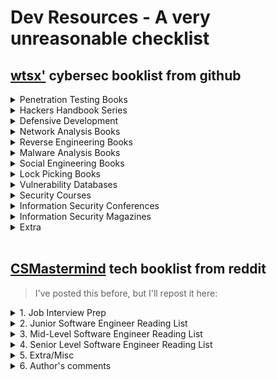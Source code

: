 # Dev Resources - A very unreasonable checklist

## [wtsx'](https://github.com/wtsxDev/Penetration-Testing/blob/master/README.md#books) cybersec booklist from github


<details><summary>Penetration Testing Books</summary>

* [The Art of Exploitation by Jon Erickson, 2008](http://amzn.to/2iqhK9S)
* [Metasploit: The Penetration Tester's Guide by David Kennedy et al., 2011](http://amzn.to/2jl5pUd)
* [Penetration Testing: A Hands-On Introduction to Hacking by Georgia Weidman, 2014](http://amzn.to/2jMfK8i)
* [Rtfm: Red Team Field Manual by Ben Clark, 2014](http://amzn.to/2iz9K4Y)
* [The Hacker Playbook 2: Practical Guide To Penetration Testing](http://amzn.to/2jMdNbU)
* [The Basics of Hacking and Penetration Testing by Patrick Engebretson, 2013](http://amzn.to/2jMgMkj)
* [Professional Penetration Testing by Thomas Wilhelm, 2013](http://amzn.to/2jMq9AI)
* [Advanced Penetration Testing for Highly-Secured Environments by Lee Allen, 2012](http://amzn.to/2jl6GKU)
* [Violent Python by TJ O'Connor, 2012](http://amzn.to/2jMbTYy)
* [Fuzzing: Brute Force Vulnerability Discovery by Michael Sutton et al., 2007](http://amzn.to/2izbgDS)
* [Black Hat Python: Python Programming for Hackers and Pentesters by Justin Seitz, 2014](http://amzn.to/2jl5FCk)
* [Penetration Testing: Procedures & Methodologies by EC-Council, 2010](http://amzn.to/2izaBmc)
* [Unauthorised Access: Physical Penetration Testing For IT Security Teams by Wil Allsopp, 2010](http://amzn.to/2izcwqI)
* [Advanced Persistent Threat Hacking: The Art and Science of Hacking Any Organization by Tyler Wrightson, 2014](http://amzn.to/2iqoyEj)
* [Bug Hunter's Diary by Tobias Klein, 2011](http://amzn.to/2jkYHO2)

</details>

<details><summary>Hackers Handbook Series</summary>

* [The Database Hacker's Handbook, David Litchfield et al., 2005](http://amzn.to/2jlcqEB)
* [The Shellcoders Handbook by Chris Anley et al., 2007](http://amzn.to/2iudxwQ)
* [The Mac Hacker's Handbook by Charlie Miller & Dino Dai Zovi, 2009](http://amzn.to/2jSUpxO)
* [The Web Application Hackers Handbook by D. Stuttard, M. Pinto, 2011](http://amzn.to/2jl0rGQ)
* [iOS Hackers Handbook by Charlie Miller et al., 2012](http://amzn.to/2jMpWO4)
* [Android Hackers Handbook by Joshua J. Drake et al., 2014](http://amzn.to/2jmN5tg)
* [The Browser Hackers Handbook by Wade Alcorn et al., 2014](http://amzn.to/2jl9asy)
* [The Mobile Application Hackers Handbook by Dominic Chell et al., 2015](http://amzn.to/2jMmtz1)
* [Car Hacker's Handbook by Craig Smith, 2016](http://amzn.to/2jldxnL)
</details>

<details><summary>Defensive Development</summary>

* [Holistic Info-Sec for Web Developers (Fascicle 0)](http://amzn.to/2jmRqwB)
* [Holistic Info-Sec for Web Developers (Fascicle 1)](https://leanpub.com/holistic-infosec-for-web-developers-fascicle1-vps-network-cloud-webapplications)
</details>

<details><summary>Network Analysis Books</summary>

* [Nmap Network Scanning by Gordon Fyodor Lyon, 2009](http://amzn.to/2izkmAN)
* [Practical Packet Analysis by Chris Sanders, 2011](http://amzn.to/2jn091H)
* [Wireshark Network Analysis by by Laura Chappell & Gerald Combs, 2012](http://amzn.to/2jn4DFU)
* [Network Forensics: Tracking Hackers through Cyberspace by Sherri Davidoff & Jonathan Ham, 2012](http://amzn.to/2izaCXe)
</details>

<details><summary>Reverse Engineering Books</summary>

* [Reverse Engineering for Beginners by Dennis Yurichev](http://beginners.re/)
* [Hacking the Xbox by Andrew Huang, 2003](http://amzn.to/2iudEbO)
* [The IDA Pro Book by Chris Eagle, 2011](http://amzn.to/2itYfbI)
* [Practical Reverse Engineering by Bruce Dang et al., 2014](http://amzn.to/2jMnAyD)
* [Gray Hat Hacking The Ethical Hacker's Handbook by Daniel Regalado et al., 2015](http://amzn.to/2iua6q7)
</details>

<details><summary>Malware Analysis Books</summary>

* [Practical Malware Analysis by Michael Sikorski & Andrew Honig, 2012](http://amzn.to/2izon8f)
* [The Art of Memory Forensics by Michael Hale Ligh et al., 2014](http://amzn.to/2iuh1j8)
* [Malware Analyst's Cookbook and DVD by Michael Hale Ligh et al., 2010](http://amzn.to/2jnag6W)

</details>

<details><summary>Social Engineering Books</summary>

* [The Art of Deception by Kevin D. Mitnick & William L. Simon, 2002](http://amzn.to/2jMhgXQ)
* [The Art of Intrusion by Kevin D. Mitnick & William L. Simon, 2005](http://amzn.to/2jl287p)
* [Ghost in the Wires by Kevin D. Mitnick & William L. Simon, 2011](http://amzn.to/2izbuuV)
* [No Tech Hacking by Johnny Long & Jack Wiles, 2008](http://amzn.to/2iudb9G)
* [Social Engineering: The Art of Human Hacking by Christopher Hadnagy, 2010](http://amzn.to/2iu62WZ)
* [Unmasking the Social Engineer: The Human Element of Security by Christopher Hadnagy, 2014](http://amzn.to/2izf4W5)
* [Social Engineering in IT Security: Tools, Tactics, and Techniques by Sharon Conheady, 2014](http://amzn.to/2izlww9)
</details>

<details><summary>Lock Picking Books</summary>

* [Practical Lock Picking by Deviant Ollam, 2012](http://amzn.to/2jmQeJy)
* [Keys to the Kingdom by Deviant Ollam, 2012](http://amzn.to/2izcvDg)
* [CIA Lock Picking Field Operative Training Manual](http://amzn.to/2jMrw2c)
* [Lock Picking: Detail Overkill by Solomon](https://www.dropbox.com/s/y39ix9u9qpqffct/Lockpicking%20Detail%20Overkill.pdf?dl=0)
* [Eddie the Wire books](https://www.dropbox.com/sh/k3z4dm4vyyojp3o/AAAIXQuwMmNuCch_StLPUYm-a?dl=0)
</details>

<details><summary>Vulnerability Databases</summary>

* [NVD](https://nvd.nist.gov/) - US National Vulnerability Database
* [CERT](https://www.us-cert.gov/) - US Computer Emergency Readiness Team
* [OSVDB](https://blog.osvdb.org/) - Open Sourced Vulnerability Database
* [Bugtraq](http://www.securityfocus.com/) - Symantec SecurityFocus
* [Exploit-DB](https://www.exploit-db.com/) - Offensive Security Exploit Database
* [Fulldisclosure](http://seclists.org/fulldisclosure/) - Full Disclosure Mailing List
* [MS Bulletin](https://technet.microsoft.com/en-us/security/bulletins) - Microsoft Security Bulletin
* [MS Advisory](https://technet.microsoft.com/en-us/security/advisories) - Microsoft Security Advisories
* [Inj3ct0r](http://www.1337day.com/) - Inj3ct0r Exploit Database
* [Packet Storm](https://packetstormsecurity.com/) - Packet Storm Global Security Resource
* [SecuriTeam](http://www.securiteam.com/) - Securiteam Vulnerability Information
* [CXSecurity](http://cxsecurity.com/) - CSSecurity Bugtraq List
* [Vulnerability Laboratory](http://www.vulnerability-lab.com/) - Vulnerability Research Laboratory
* [ZDI](http://www.zerodayinitiative.com/) - Zero Day Initiative
* [Vulners](https://vulners.com) - Security database of software vulnerabilities
</details>

<details><summary> Security Courses</summary>

* [Offensive Security Training](https://www.offensive-security.com/information-security-training/) - Training from BackTrack/Kali developers
* [SANS Security Training](http://www.sans.org/) - Computer Security Training & Certification
* [Open Security Training](http://opensecuritytraining.info/) - Training material for computer security classes
* [CTF Field Guide](https://trailofbits.github.io/ctf/) - everything you need to win your next CTF competition
* [ARIZONA CYBER WARFARE RANGE](http://azcwr.org/) - 24x7 live fire exercises for beginners through real world operations; capability for upward progression into the real world of cyber warfare.
* [Cybrary](http://cybrary.it) - Free courses in ethical hacking and advanced penetration testing.  Advanced penetration testing courses are based on the book 'Penetration Testing for Highly Secured Enviroments'.
* [Computer Security Student](http://computersecuritystudent.com) - Many free tutorials, great for beginners, $10/mo membership unlocks all content
* [European Union Agency for Network and Information Security](https://www.enisa.europa.eu/topics/trainings-for-cybersecurity-specialists/online-training-material) - ENISA Cyber Security Training material
</details>

<details><summary>Information Security Conferences</summary>

* [DEF CON](https://www.defcon.org/) - An annual hacker convention in Las Vegas
* [Black Hat](http://www.blackhat.com/) - An annual security conference in Las Vegas
* [BSides](http://www.securitybsides.com/) - A framework for organising and holding security conferences
* [CCC](https://events.ccc.de/congress/) - An annual meeting of the international hacker scene in Germany
* [DerbyCon](https://www.derbycon.com/) - An annual hacker conference based in Louisville
* [PhreakNIC](http://phreaknic.info/) - A technology conference held annually in middle Tennessee
* [ShmooCon](http://shmoocon.org/) - An annual US east coast hacker convention
* [CarolinaCon](http://www.carolinacon.org/) - An infosec conference, held annually in North Carolina
* [CHCon](https://chcon.nz) - Christchurch Hacker Con, Only South Island of New Zealand hacker con
* [SummerCon](http://www.summercon.org/) - One of the oldest hacker conventions, held during Summer
* [Hack.lu](https://2016.hack.lu/) - An annual conference held in Luxembourg
* [HITB](https://conference.hitb.org/) - Deep-knowledge security conference held in Malaysia and The Netherlands
* [Troopers](https://www.troopers.de) - Annual international IT Security event with workshops held in Heidelberg, Germany
* [Hack3rCon](http://hack3rcon.org/) - An annual US hacker conference
* [ThotCon](http://thotcon.org/) - An annual US hacker conference held in Chicago
* [LayerOne](http://www.layerone.org/) - An annual US security conference held every spring in Los Angeles
* [DeepSec](https://deepsec.net/) - Security Conference in Vienna, Austria
* [SkyDogCon](http://www.skydogcon.com/) - A technology conference in Nashville
* [SECUINSIDE](http://secuinside.com) - Security Conference in [Seoul](https://en.wikipedia.org/wiki/Seoul)
* [DefCamp](http://def.camp/) - Largest Security Conference in Eastern Europe, held anually in Bucharest, Romania
* [AppSecUSA](https://appsecusa.org/) - An annual conference organised by OWASP
* [BruCON](http://brucon.org) - An annual security conference in Belgium
* [Infosecurity Europe](http://www.infosecurityeurope.com/) - Europe's number one information security event, held in London, UK
* [Nullcon](http://nullcon.net/website/) - An annual conference in Delhi and Goa, India
* [RSA Conference USA](https://www.rsaconference.com/) - An annual security conference in San Francisco, California, USA
* [Swiss Cyber Storm](https://www.swisscyberstorm.com/) - An annual security conference in Lucerne, Switzerland
* [Virus Bulletin Conference](https://www.virusbulletin.com/conference/index) - An annual conference going to be held in Denver, USA for 2016
* [Ekoparty](http://www.ekoparty.org) - Largest Security Conference in Latin America, held annually in Buenos Aires, Argentina
* [44Con](https://44con.com/) - Annual Security Conference held in London
* [BalCCon](https://www.balccon.org) - Balkan Computer Congress, annualy held in Novi Sad, Serbia
* [FSec](http://fsec.foi.hr) - FSec - Croatian Information Security Gathering in Varaždin, Croatia
</details>

<details><summary>Information Security Magazines</summary>

* [2600: The Hacker Quarterly](https://www.2600.com/Magazine/DigitalEditions) - An American publication about technology and computer "underground"
* [Phrack Magazine](http://www.phrack.org/) - By far the longest running hacker zine
</details>

<details><summary>Extra</summary>

* [Top Hacking Books](http://www.kalitut.com/2016/12/best-ethical-hacking-books.html)
* [Top Reverse Engineering Books](http://www.kalitut.com/2017/01/Best-reverse-engineering-books.html)
* [Top Machine learning Books](http://www.kalitut.com/2017/01/machine-learning-book.html)
* [Top 5 books Programming Books](http://www.kalitut.com/2017/01/Top-Programming-Books.html)
* [Top Java Books](http://www.kalitut.com/2017/01/Best-Java-Programming-Books.html)
* [Windows Internals by Mark Russinovich et al., 2012](http://amzn.to/2jl4zGJ)
</details><br>

## [CSMastermind](https://www.reddit.com/user/CSMastermind/) tech booklist from reddit
> I've posted this before, but I'll repost it here:

<details><summary>1. Job Interview Prep</summary>

- [**Cracking the Coding Interview**: 189 Programming Questions and Solutions](https://www.amazon.com/Cracking-Coding-Interview-Programming-Questions/dp/0984782850/)
- [**Programming Interviews Exposed**: Coding Your Way Through the Interview](https://www.amazon.com/Programming-Interviews-Exposed-Through-Interview/dp/111941847X/)
- [**Introduction to Algorithms**](https://www.amazon.com/gp/product/0262033844/)
- [**The Algorithm Design Manual**](https://www.amazon.com/gp/product/1849967202/)
- [**Effective Java**](https://www.amazon.com/gp/product/0321356683/)
- [**Concurrent Programming in Java**: Design Principles and Pattern](https://www.amazon.com/gp/product/0201310090/)
- [**Modern Operating Systems**](https://www.amazon.com/gp/product/013359162X/)
- [**Programming Pearls**](https://www.amazon.com/gp/product/0201657880/)
- [**Discrete Mathematics for Computer Scientists**](https://www.amazon.com/gp/product/0201360616/)    
</details>

<details><summary>2. Junior Software Engineer Reading List</summary>

- [**Pragmatic Thinking and Learning**: Refactor Your Wetware](https://www.amazon.com/gp/product/1934356050/)
  
<details><summary>Fundamentals</summary>

- [**Code Complete**: A Practical Handbook of Software Construction](https://www.amazon.com/Code-Complete-Practical-Handbook-Construction/dp/0735619670/) 
- [**Software Estimation**: Demystifying the Black Art](https://www.amazon.com/gp/product/0735605351/)
- [**Software Engineering**: A Practitioner's Approach](https://www.amazon.com/gp/product/0073375977/)
- [**Refactoring**: Improving the Design of Existing Code](https://www.amazon.com/dp/0201485672/)
- [**Coder to Developer**: Tools and Strategies for Delivering Your Software](https://www.amazon.com/dp/078214327X/)
- [**Perfect Software**: And Other Illusions about Testing](https://www.amazon.com/gp/product/0932633692/)
- [**Getting Real**: The Smarter, Faster, Easier Way to Build a Successful Web Application](https://www.amazon.com/gp/product/0578012812/)
</details>
  
<details><summary>Understanding Professional Software Environments</summary>

- [**Agile Software Development**: The Cooperative Game](https://www.amazon.com/gp/product/0321482751/)
- [**Software Project Survival Guide**](https://www.amazon.com/gp/product/1572316217/)
- [**The Best Software Writing I**: Selected and Introduced by Joel Spolsky](https://www.amazon.com/gp/product/1590595009/)
- [**Debugging the Development Process**: Practical Strategies for Staying Focused, Hitting Ship Dates, and Building Solid Teams](https://www.amazon.com/gp/product/B00005R08G/)
- [Rapid Development**: Taming Wild Software Schedules](https://www.amazon.com/gp/product/1556159005/)
- [**Peopleware**: Productive Projects and Teams](https://www.amazon.com/gp/product/0932633439/)
</details>

<details><summary>Mentality</summary>

- [**Slack**: Getting Past Burnout, Busywork, and the Myth of Total Efficiency](https://www.amazon.com/gp/product/0767907698/)
- [**Against Method**](https://www.amazon.com/gp/product/1844674428/)
- [**The Passionate Programmer**: Creating a Remarkable Career in Software Development](https://www.amazon.com/gp/product/1934356344/)
</details>

<details><summary>History</summary>

- [The Mythical Man-Month**: Essays on Software Engineering](https://www.amazon.com/gp/product/0201835959/)
- [**Computing Calamities**: Lessons Learned from Products, Projects, and Companies That Failed](https://www.amazon.com/gp/product/0130828629/)
- [**The Deadline**: A Novel About Project Management](https://www.amazon.com/gp/product/0932633390/)
</details>
</details>

<details><summary>3. Mid-Level Software Engineer Reading List</summary>

- [**Personal Development for Smart People**: The Conscious Pursuit of Personal Growth](https://www.amazon.com/dp/1401922767/)

<details><summary>Fundamentals</summary>

- [**The Clean Coder**: A Code of Conduct for Professional Programmers](https://www.amazon.com/dp/0137081073/)   
- [**Clean Code**: A Handbook of Agile Software Craftsmanship](https://www.amazon.com/dp/0132350882/)
- [**Solid Code**](https://www.amazon.com/dp/0735625921/)
- [**Code Craft**: The Practice of Writing Excellent Code](https://www.amazon.com/dp/1593271190/)
- [**Software Craftsmanship**: The New Imperative](https://www.amazon.com/dp/0201733862/)
- [**Writing Solid Code**](https://www.amazon.com/dp/1556155514/)
</details>

<details><summary>Software Design</summary>

- [**Head First Design Patterns**: A Brain-Friendly Guide](https://www.amazon.com/dp/0596007124/)
- [**Design Patterns**: Elements of Reusable Object-Oriented Software](https://www.amazon.com/dp/0201633612/)
- [**Domain-Driven Design**: Tackling Complexity in the Heart of Software](https://www.amazon.com/dp/0321125215/)
- [**Domain-Driven Design Distilled**](https://www.amazon.com/dp/0134434420)
- [**Design Patterns Explained**: A New Perspective on Object-Oriented Design](https://www.amazon.com/dp/0201715945)
- [**Design Patterns in C#**](https://www.amazon.com/dp/0321126971) - Even though this is specific to C# the pattern can be used in any OO language.
- [**Refactoring to Patterns**](https://www.amazon.com/dp/0321213351)
</details>

<details><summary>Software Engineering Skill Sets</summary>

- [**Building Microservices**: Designing Fine-Grained Systems](https://www.amazon.com/dp/1491950358)
- [**Software Factories**: Assembling Applications with Patterns, Models, Frameworks, and Tools](https://www.amazon.com/dp/0471202843)
- [**NoEstimates**: How To Measure Project Progress Without Estimating](https://www.amazon.com/dp/B01FWMSBBK)
- [**Object-Oriented Software Construction**](https://www.amazon.com/dp/0136291554)
- [**The Art of Software Testing**](https://www.amazon.com/dp/0471469122)
- [**Release It!**: Design and Deploy Production-Ready Software](https://www.amazon.com/dp/0978739213)
- [**Working Effectively with Legacy Code**](https://www.amazon.com/dp/0131177052)
- [**Test Driven Development**: By Example](https://www.amazon.com/dp/0321146530)
</details>

<details><summary>Databases</summary>

- [**Database System Concepts**](https://www.amazon.com/dp/0073523321)
- [**Database Management Systems**](https://www.amazon.com/dp/0072465638)
- [**Foundation for Object / Relational Databases**: The Third Manifesto](https://www.amazon.com/dp/0201309785)
- [**Refactoring Databases**: Evolutionary Database Design](https://www.amazon.com/dp/0321293533)
- [**Data Access Patterns**: Database Interactions in Object-Oriented Applications](https://www.amazon.com/dp/0321555627)
</details>

<details><summary>User Experience</summary>

- [**Don't Make Me Think**: A Common Sense Approach to Web Usability](https://www.amazon.com/dp/0321965515)
- [**The Design of Everyday Things**](https://www.amazon.com/dp/0465067107)
- [**Programming Collective Intelligence**: Building Smart Web 2.0 Applications](https://www.amazon.com/dp/0596529325)
- [**User Interface Design for Programmers**](https://www.amazon.com/dp/1893115941)
- [**GUI Bloopers 2.0**: Common User Interface Design Don'ts and Dos](https://www.amazon.com/dp/0123706432) 
</details>

<details><summary>Mentality</summary>

- [**The Productive Programmer**](https://www.amazon.com/dp/0596519788)
- [**Extreme Programming Explained**: Embrace Change](https://www.amazon.com/dp/0321278658)
- [**Coders at Work**: Reflections on the Craft of Programming](https://www.amazon.com/dp/1430219483)
- [**Facts and Fallacies of Software Engineering**](https://www.amazon.com/dp/0321117425)
</details>

<details><summary>History</summary>

- [**Dreaming in Code**: Two Dozen Programmers, Three Years, 4,732 Bugs, and One Quest for Transcendent Software](https://www.amazon.com/dp/1400082471)
- [**New Turning Omnibus**: 66 Excursions in Computer Science](https://www.amazon.com/dp/0716782715)
- [**Hacker's Delight**](https://www.amazon.com/dp/0201914654)
- [**The Alchemist**](https://www.amazon.com/dp/0061122416)
- [**Masterminds of Programming**: Conversations with the Creators of Major Programming Languages](https://www.amazon.com/dp/0596515170)
- [**The Information**: A History, A Theory, A Flood](https://www.amazon.com/dp/1400096235)
</details>

<details><summary>Specialist Skills</summary>

In spite of the fact that many of these won't apply to your specific job I still recommend reading them for the insight, they'll give you into programming language and technology design.

- [Peter Norton's **Assembly Language Book for the IBM PC**](https://www.amazon.com/dp/013662149X)
- [**Expert C Programming**: Deep C Secrets](https://www.amazon.com/dp/0131774298)
- [**Enough Rope to Shoot Yourself in the Foot**: Rules for C and C++ Programming](https://www.amazon.com/dp/0070296898)
- [**The C++ Programming Language**](https://www.amazon.com/dp/0201889544)
- [**Effective C++**: 55 Specific Ways to Improve Your Programs and Designs](https://www.amazon.com/dp/0321334876)
- [**More Effective C++**: 35 New Ways to Improve Your Programs and Designs](https://www.amazon.com/dp/020163371X)
- [**More Effective C#**: 50 Specific Ways to Improve Your C#](https://www.amazon.com/More-Effective-Content-Update-Program/dp/0672337886)
- [**CLR via C#**](https://www.amazon.com/dp/0735627045)
- [**Mr. Bunny's Big Cup o' Java**](https://www.amazon.com/dp/0201615630)
- [**Thinking in Java**](https://www.amazon.com/dp/0131872486)
- [**JUnit in Action**](https://www.amazon.com/dp/1935182021)
- [**Functional Programming in Scala**](https://www.amazon.com/dp/1617290653)
- [**The Art of Prolog**: Advanced Programming Techniques](https://www.amazon.com/dp/0262193388)
- [**The Craft of Prolog**](https://www.amazon.com/dp/0262512270)
- [**Programming Perl**: Unmatched Power for Text Processing and Scripting](https://www.amazon.com/dp/0596004923)
- [**Dive into Python 3**](https://www.amazon.com/dp/1430224150)
- [**why's (poignant) guide to Ruby**](https://www.amazon.com/dp/B00262VWT8)  
</details>
</details>

<details><summary>4. Senior Level Software Engineer Reading List</summary>

- [**Mastery**: The Keys to Success and Long-Term Fulfillment](https://www.amazon.com/dp/0452267560)

<details><summary>Fundamentals</summary>

- [**Patterns of Enterprise Application Architecture**](https://www.amazon.com/dp/0321127420)
- [**Enterprise Integration Patterns**: Designing, Building, and Deploying Messaging Solutions](https://www.amazon.com/dp/0321200683)
- [**Enterprise Patterns and MDA**: Building Better Software with Archetype Patterns and UML](https://www.amazon.com/dp/032111230X)
- [**Systemantics**: How Systems Work and Especially How They Fail](https://www.amazon.com/dp/0812906748)
- [**Rework**](https://www.amazon.com/dp/0307463745)
- [**Writing Secure Code**](https://www.amazon.com/dp/0735617228)
- [**Framework Design Guidelines**: Conventions, Idioms, and Patterns for Reusable .NET Libraries](https://www.amazon.com/dp/0321545613)
</details>

<details><summary>Development Theory</summary>

- [**Growing Object-Oriented Software**, Guided by Tests](https://www.amazon.com/dp/0321503627)
- [**Object-Oriented Analysis and Design with Applications**](https://www.amazon.com/dp/020189551X)
- [**Introduction to Functional Programming**](https://www.amazon.com/dp/0134841891)
- [**Design Concepts in Programming Languages**](https://www.amazon.com/dp/0262201755)
- [**Code Reading**: The Open Source Perspective](https://www.amazon.com/dp/0201799405)
- [**Modern Operating Systems**](https://www.amazon.com/dp/0136006639)
- [**Extreme Programming Explained**: Embrace Change](https://www.amazon.com/dp/0321278658)
- [**The Elements of Computing Systems**: Building a Modern Computer from First Principles](https://www.amazon.com/dp/0262640686)
- [**Code**: The Hidden Language of Computer Hardware and Software](https://www.amazon.com/dp/0735611319)
</details>

<details><summary>Philosophy of Programming</summary>

- [**Making Software**: What Really Works, and Why We Believe It](https://www.amazon.com/dp/0596808321)
- [**Beautiful Code**: Leading Programmers Explain How They Think](https://www.amazon.com/dp/0596510047)
- [**The Elements of Programming Style**](https://www.amazon.com/dp/0070342075)
- [**A Discipline of Programming**](https://www.amazon.com/dp/013215871X)
- [**The Practice of Programming**](https://www.amazon.com/dp/020161586X)
- [**Computer Systems**: A Programmer's Perspective](https://www.amazon.com/dp/0136108040)
- [**Object Thinking**](https://www.amazon.com/dp/0735619654)
- [**How to Solve It by Computer**](https://www.amazon.com/dp/0134340019)
- [**97 Things Every Programmer Should Know**: Collective Wisdom from the Experts](https://www.amazon.com/dp/0596809484)  
</details>

<details><summary>Mentality</summary>

- [**Hackers and Painters**: Big Ideas from the Computer Age](https://www.amazon.com/dp/0596006624)
- [**The Intentional Stance**](https://www.amazon.com/dp/0262540533)
- [**Things That Make Us Smart**: Defending Human Attributes In The Age Of The Machine](https://www.amazon.com/dp/0201626950)
- [**The Back of the Napkin**: Solving Problems and Selling Ideas with Pictures](https://www.amazon.com/dp/B0020MMBCG)
- [**The Timeless Way of Building**](https://www.amazon.com/dp/0195024028)
- [**The Soul Of A New Machine**](https://www.amazon.com/dp/B00008RWB6)
- [**WIZARDRY COMPILED**](https://www.amazon.com/dp/0671720783)
- [**YOUTH**](https://www.amazon.com/dp/0436205823)
- [**Understanding Comics**: The Invisible Art](https://www.amazon.com/dp/006097625X)
</details>

<details><summary>Software Engineering Skill Sets</summary>

- [**Software Tools**](https://www.amazon.com/dp/020103669X)
- [**UML Distilled**: A Brief Guide to the Standard Object Modeling Language](https://www.amazon.com/dp/0321193687)
- [**Applying UML and Patterns**: An Introduction to Object-Oriented Analysis and Design and Iterative Development](https://www.amazon.com/dp/0131489062)
- [**Practical Parallel Programming**](https://www.amazon.com/dp/0262231867)
- [**Past, Present, Parallel**: A Survey of Available Parallel Computer Systems](https://www.amazon.com/dp/0387196641)
- [**Mastering Regular Expressions**](https://www.amazon.com/dp/0596528124)
- [**Compilers**: Principles, Techniques, and Tools](https://www.amazon.com/dp/0321486811)
- [**Computer Graphics**: Principles and Practice in C](https://www.amazon.com/dp/0201848406)
- [Michael Abrash's **Graphics Programming Black Book**](https://www.amazon.com/dp/1576101746)
- [**The Art of Deception**: Controlling the Human Element of Security](https://www.amazon.com/dp/076454280X)
- [**SOA in Practice**: The Art of Distributed System Design](https://www.amazon.com/dp/0596529554)
- [**Data Mining**: Practical Machine Learning Tools and Techniques](https://www.amazon.com/dp/0120884070)
- [**Data Crunching**: Solve Everyday Problems Using Java, Python, and more.](https://www.amazon.com/dp/0974514071)
</details>

<details><summary>Design</summary>

[**The Psychology Of Everyday Things**](https://www.amazon.com/dp/0465067093)
[**About Face 3**: The Essentials of Interaction Design](https://www.amazon.com/dp/0470084111)
[**Design for Hackers**: Reverse Engineering Beauty](https://www.amazon.com/dp/1119998956)
[**The Non-Designer's Design Book**](https://www.amazon.com/dp/0321534042)
</details>

<details><summary>History</summary>

- [**Micro-ISV**: From Vision to Reality](https://www.amazon.com/dp/1590596013)
- [**Death March**](https://www.amazon.com/dp/013143635X)
- [**Showstopper!** the Breakneck Race to Create Windows NT and the Next Generation at Microsoft](https://www.amazon.com/dp/0759285780)
- [**The PayPal Wars**: Battles with eBay, the Media, the Mafia, and the Rest of Planet Earth](https://www.amazon.com/dp/0977898431)
- [**The Business of Software**: What Every Manager, Programmer, and Entrepreneur Must Know to Thrive and Survive in Good Times and Bad](https://www.amazon.com/dp/074321580X)
- [**In the Beginning...was the Command Line**](https://www.amazon.com/dp/0380815931)
</details>

<details><summary>Specialist Skills</summary>

- [**The Art of UNIX Programming**](https://www.amazon.com/dp/0131429019)
- [**Advanced Programming in the UNIX Environment**](https://www.amazon.com/dp/0201433079)
- [**Programming Windows**](https://www.amazon.com/dp/157231995X)
- [**Cocoa Programming for Mac OS X**](https://www.amazon.com/Cocoa-Programming-OS-Ranch-Guides/dp/0134076958)
- [**Starting Forth**: An Introduction to the Forth Language and Operating System for Beginners and Professionals](https://www.amazon.com/dp/0138430799)
- [**lex & yacc**](https://www.amazon.com/dp/1565920007)
- [**The TCP/IP Guide**: A Comprehensive, Illustrated Internet Protocols Reference](https://www.amazon.com/dp/159327047X)
- [**C Programming Language**](https://www.amazon.com/dp/0131103628)
- [**No Bugs!**: Delivering Error Free Code in C and C++](https://www.amazon.com/dp/0201608901)
- [**Modern C++ Design**: Generic Programming and Design Patterns Applied](https://www.amazon.com/dp/0201704315)
- [**Agile Principles, Patterns, and Practices in C#**](https://www.amazon.com/dp/0131857258)
- [**Pragmatic Unit Testing in C# with NUnit**](https://www.amazon.com/dp/0977616673)
</details>
</details>

<details><summary>5. Extra/Misc</summary>
<details><summary>DevOps Reading List</summary>

- [**Time Management for System Administrators**: Stop Working Late and Start Working Smart](https://www.amazon.com/dp/0596007833)
- [**The Practice of Cloud System Administration**: DevOps and SRE Practices for Web Services](https://www.amazon.com/dp/032194318X)
- [**The Practice of System and Network Administration**: DevOps and other Best Practices for Enterprise IT](https://www.amazon.com/dp/0321919165)
- [**Effective DevOps**: Building a Culture of Collaboration, Affinity, and Tooling at Scale](https://www.amazon.com/dp/1491926309)
- [**DevOps**: A Software Architect's Perspective](https://www.amazon.com/dp/0134049845)
- [**The DevOps Handbook**: How to Create World-Class Agility, Reliability, and Security in Technology Organizations](https://www.amazon.com/dp/1942788002)
- [**Site Reliability Engineering**: How Google Runs Production Systems](https://www.amazon.com/dp/149192912X)
- [**Cloud Native Java**: Designing Resilient Systems with Spring Boot, Spring Cloud, and Cloud Foundry](https://www.amazon.com/dp/1449374646)
- [**Continuous Delivery**: Reliable Software Releases through Build, Test, and Deployment Automation](https://www.amazon.com/dp/0321601912)
- [**Migrating Large-Scale Services to the Cloud**](https://www.amazon.com/dp/1484218728)
</details>

<details><summary>Entrepreneur Reading List</summary>

- [**Disrupted**: My Misadventure in the Start-Up Bubble](https://www.amazon.com/dp/0316306088)
- [**The Phoenix Project**: A Novel about IT, DevOps, and Helping Your Business Win](https://www.amazon.com/dp/0988262509)
- [**The E-Myth Revisited**: Why Most Small Businesses Don't Work and What to Do About It](https://www.amazon.com/dp/0887307280)
- [**The Art of the Start**: The Time-Tested, Battle-Hardened Guide for Anyone Starting Anything](https://www.amazon.com/dp/1591840562)
- [**The Four Steps to the Epiphany**: Successful Strategies for Products that Win](https://www.amazon.com/dp/0976470705)
- [**Permission Marketing**: Turning Strangers into Friends and Friends into Customers](https://www.amazon.com/dp/0684856360)
- [**Ikigai**](https://www.amazon.com/dp/B006M9T8NI)
- [**Reality Check**: The Irreverent Guide to Outsmarting, Outmanaging, and Outmarketing Your Competition](https://www.amazon.com/dp/1591843944)
- [**Bootstrap**: Lessons Learned Building a Successful Company from Scratch](https://www.amazon.com/dp/0971187304)
- [**The Marketing Gurus**: Lessons from the Best Marketing Books of All Time](https://www.amazon.com/dp/1591841054)
- [**Content Rich**: Writing Your Way to Wealth on the Web](https://www.amazon.com/dp/0979762901)
- [**The Web Startup Success Guide**](https://www.amazon.com/dp/1430219858)
- [**The Best of Guerrilla Marketing**: Guerrilla Marketing Remix](https://www.amazon.com/dp/1599184222)
- [**From Program to Product**: Turning Your Code into a Saleable Product](https://www.amazon.com/dp/1590599713)
- [**This Little Program Went to Market**: Create, Deploy, Distribute, Market, and Sell Software and More on the Internet at Little or No Cost to You](https://www.amazon.com/dp/0615345832)
- [**The Secrets of Consulting**: A Guide to Giving and Getting Advice Successfully](https://www.amazon.com/dp/0932633013)
- [**The Innovator's Solution**: Creating and Sustaining Successful Growth](https://www.amazon.com/dp/1578518520)
- [**Startups Open Sourced**: Stories to Inspire and Educate](https://www.amazon.com/dp/0615491928)
- [**In Search of Stupidity**: Over Twenty Years of High Tech Marketing Disasters](https://www.amazon.com/Search-Stupidity-High-Tech-Marketing-Disasters/dp/1590591046)
- [**Do More Faster**: TechStars Lessons to Accelerate Your Startup](https://www.amazon.com/dp/0470929839)
- [**Content Rules**: How to Create Killer Blogs, Podcasts, Videos, Ebooks, Webinars (and More) That Engage Customers and Ignite Your Business](https://www.amazon.com/dp/0470648287)
- [**Maximum Achievement**: Strategies and Skills That Will Unlock Your Hidden Powers to Succeed](https://www.amazon.com/dp/0684803313)
- [**Founders at Work**: Stories of Startups' Early Days](https://www.amazon.com/dp/1430210788)
- [**Blue Ocean Strategy**: How to Create Uncontested Market Space and Make Competition Irrelevant](https://www.amazon.com/dp/1591396190)
- [**Eric Sink on the Business of Software**](https://www.amazon.com/dp/1590596234)
- [**Words that Sell**: More than 6000 Entries to Help You Promote Your Products, Services, and Ideas](https://www.amazon.com/dp/0071467858)
- [**Anything You Want**](https://www.amazon.com/dp/1936719118)
- [**Crossing the Chasm**: Marketing and Selling High-Tech Products to Mainstream Customers](https://www.amazon.com/dp/0060517123)
- [**The Innovator's Dilemma**: The Revolutionary Book that Will Change the Way You Do Business](https://www.amazon.com/dp/0060521996)
- [**Tao Te Ching**](https://www.amazon.com/dp/1613822421)
- [**Philip & Alex's Guide to Web Publishing**](https://www.amazon.com/dp/1558605347)
- [**The Tao of Programming**](https://www.amazon.com/dp/0931137071)
- [**Zen and the Art of Motorcycle Maintenance**: An Inquiry into Values](https://www.amazon.com/dp/0553277472)
- [**The Inmates Are Running the Asylum**: Why High Tech Products Drive Us Crazy and How to Restore the Sanity](https://www.amazon.com/dp/0672326140)
</details>
<details><summary>Computer Science Grad School Reading List</summary>

- [**All the Mathematics You Missed**: But Need to Know for Graduate School](https://www.amazon.com/dp/0521797071)
- [**Introductory Linear Algebra**: An Applied First Course](https://www.amazon.com/dp/0131437402)
- [**Introduction to Probability**](https://www.amazon.com/dp/188652923X)
- [**The Structure of Scientific Revolutions**](https://www.amazon.com/dp/0226458121)
- [**Science in Action**: How to Follow Scientists and Engineers Through Society](https://www.amazon.com/dp/0674792912)
- [**Proofs and Refutations**: The Logic of Mathematical Discovery](https://www.amazon.com/dp/0521290384)
- [**What Is This Thing Called Science?**](https://www.amazon.com/dp/162466038X)
- [**The Art of Computer Programming**](https://www.amazon.com/dp/0321751043)
- [**The Little Schemer**](https://www.amazon.com/dp/0262560992)
- [**The Seasoned Schemer**](https://www.amazon.com/dp/026256100X)
- [**Data Structures Using C and C++**](https://www.amazon.com/dp/0130369977)
- [**Algorithms + Data Structures = Programs**](https://www.amazon.com/dp/0130224189)
- [**Structure and Interpretation of Computer Programs**](https://www.amazon.com/dp/0070004846)
- [**Concepts, Techniques, and Models of Computer Programming**](https://www.amazon.com/dp/0262220695)
- [**How to Design Programs**: An Introduction to Programming and Computing](https://www.amazon.com/dp/0262062186)
- [**A Science of Operations**: Machines, Logic and the Invention of Programming](https://www.amazon.com/dp/1848825544)
- [**Algorithms on Strings, Trees, and Sequences**: Computer Science and Computational Biology](https://www.amazon.com/dp/0521585198)
- [**The Computational Beauty of Nature**: Computer Explorations of Fractals, Chaos, Complex Systems, and Adaptation](https://www.amazon.com/dp/0262561271)
- [**The Annotated Turing**: A Guided Tour Through Alan Turing's Historic Paper on Computability and the Turing Machine](https://www.amazon.com/dp/0470229055)
- [**Computability**: An Introduction to Recursive Function Theory](https://www.amazon.com/dp/0521294657)
- [**How To Solve It**: A New Aspect of Mathematical Method](https://www.amazon.com/dp/4871878309)
- [**Types and Programming Languages**](https://www.amazon.com/dp/0262162091)
- [**Computer Algebra and Symbolic Computation**: Elementary Algorithms](https://www.amazon.com/dp/1568811586)
- [**Computer Algebra and Symbolic Computation**: Mathematical Methods](https://www.amazon.com/dp/1568811594)
- [**Commonsense Reasoning**](https://www.amazon.com/dp/0123693888)
- [**Using Language**](https://www.amazon.com/dp/0521567459)
- [**Computer Vision**](https://www.amazon.com/dp/0130307963)
- [**Alice's Adventures in Wonderland**](https://www.amazon.com/dp/0486275434)
- [**Gödel, Escher, Bach**: An Eternal Golden Braid](https://www.amazon.com/dp/0465026567)
</details>

<details><summary>Video Game Development Reading List</summary>

- **Game Programming Gems** 
	- [1](https://www.amazon.com/dp/1584500492) 
	- [2](https://www.amazon.com/dp/1584500549)
	- [3](https://www.amazon.com/dp/1584502339) 
	- [4](https://www.amazon.com/dp/1584502959) 
	- [5](https://www.amazon.com/dp/1584503521) 
	- [6](https://www.amazon.com/dp/1584504501) 
	- [7](https://www.amazon.com/dp/1584505273)
- **AI Game Programming Wisdom** 
	- [1](https://www.amazon.com/dp/1584500778)
	- [2](https://www.amazon.com/dp/1584502894)
	- [3](https://www.amazon.com/dp/1584504579) 
	- [4](https://www.amazon.com/dp/1584505230)
- [**Making Games with Python and Pygame**](https://www.amazon.com/dp/1469901730)
- [**Invent Your Own Computer Games With Python**](https://www.amazon.com/dp/0982106017)
- [**Bit by Bit**](https://www.amazon.com/dp/0040010074)
</details>
</details>

<details><summary>6. Author's comments</summary>

Well in terms of interview prep - those books just work. I very seriously reread them anytime I'm going into a round of technical interviews. (It's more of skimming and refreshing now because I've read them all before). Combined with doing practice problems (Code Complete) they will get you ready to get a job.

In terms of the rest of them I think there are a few different benefits that you get:

1.  It helps you understand your coworkers thinking and communicate better with them. There are memes (in the Richard Dawkins sense) that spread throughout the software engineering world. Some of the books on my list (_Clean Code_, _The Pragmatic Programmer_, Martin Fowler's stuff, and more) are on the list not because they're revolutionary or will completely change the way you think or code. They're on the list because many if not most developers working professionally have read them. Having that common context allows you to both better understand where your peers are coming from and speak to them in a language they'll understand.
    
2.  It gives you a set of 'tools' to use to solve common problems and explain concepts. The books don't completely shift your way of thinking (unless you're very new to programming). They do however refine your pattern matching abilities and give you a wide array of viewpoints from which to approach a problem. I've found them especially helpful when I need to explain a concept to others. Having read about it in a book (often multiple books) I'm able to explain it with a much greater clarity than I could if I have learned it organically.
    
3.  Of course, there **are** new concepts you learn in the books. The first time I read about dependency inversion was in a book for instance. That became a super useful skill to have when I was in my first job.
    
4.  They break you out of religious wars and dogma. I find many programmers, especially young ones, have strong opinions about the 'right' way to make software. Of course, even senior developers can be dogmatic (looking at you 'software craftsmanship' movement, TDD zealots, and 'agile' consultants). One of the reasons I list the 'Specialist Skills' section is that by seeing examples from many languages and technologies you'll stop thinking there's one 'right' way to make software and start thinking, what's the best tool for this task?
    
5.  You'll understand which problems and intractable and why things are the way they are today. This is particularly geared towards the history section of the lists but true of the others as well. Knowing whether you're dealing with the same thing a million others have (and nobody has figured out a good answer to) can be helpful and time-saving.
    
6.  You see problems before they happen and develop a '6th sense' for bad code.
</details>

